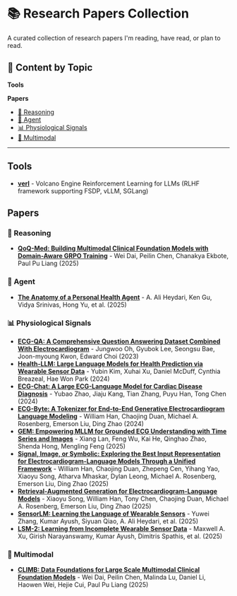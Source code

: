 # 📚 Research Papers Collection

A curated collection of research papers I'm reading, have read, or plan to read.

## 📑 Content by Topic

**Tools**

**Papers**
- [🧠 Reasoning](#-reasoning)
- [🤖 Agent](#-agent)
- [📊 Physiological Signals](#-physiological-signals)
- [🔬 Multimodal](#-multimodal)

---
## Tools
- **[verl](https://github.com/volcengine/verl)** - Volcano Engine Reinforcement Learning for LLMs (RLHF framework supporting FSDP, vLLM, SGLang)


## Papers

### 🧠 Reasoning
- **[QoQ-Med: Building Multimodal Clinical Foundation Models with Domain-Aware GRPO Training](https://arxiv.org/abs/2506.00711)** - Wei Dai, Peilin Chen, Chanakya Ekbote, Paul Pu Liang (2025)

### 🤖 Agent
- **[The Anatomy of a Personal Health Agent](https://arxiv.org/abs/2508.20148)** - A. Ali Heydari, Ken Gu, Vidya Srinivas, Hong Yu, et al. (2025)

### 📊 Physiological Signals
- **[ECG-QA: A Comprehensive Question Answering Dataset Combined With Electrocardiogram](https://arxiv.org/abs/2306.15681)** - Jungwoo Oh, Gyubok Lee, Seongsu Bae, Joon-myoung Kwon, Edward Choi (2023)
- **[Health-LLM: Large Language Models for Health Prediction via Wearable Sensor Data](https://arxiv.org/abs/2401.06866)** - Yubin Kim, Xuhai Xu, Daniel McDuff, Cynthia Breazeal, Hae Won Park (2024)
- **[ECG-Chat: A Large ECG-Language Model for Cardiac Disease Diagnosis](https://arxiv.org/abs/2408.08849)** - Yubao Zhao, Jiaju Kang, Tian Zhang, Puyu Han, Tong Chen (2024)
- **[ECG-Byte: A Tokenizer for End-to-End Generative Electrocardiogram Language Modeling](https://arxiv.org/abs/2412.14373)** - William Han, Chaojing Duan, Michael A. Rosenberg, Emerson Liu, Ding Zhao (2024)
- **[GEM: Empowering MLLM for Grounded ECG Understanding with Time Series and Images](https://arxiv.org/abs/2503.06073)** - Xiang Lan, Feng Wu, Kai He, Qinghao Zhao, Shenda Hong, Mengling Feng (2025)
- **[Signal, Image, or Symbolic: Exploring the Best Input Representation for Electrocardiogram-Language Models Through a Unified Framework](https://arxiv.org/abs/2505.18847)** - William Han, Chaojing Duan, Zhepeng Cen, Yihang Yao, Xiaoyu Song, Atharva Mhaskar, Dylan Leong, Michael A. Rosenberg, Emerson Liu, Ding Zhao (2025)
- **[Retrieval-Augmented Generation for Electrocardiogram-Language Models](https://arxiv.org/abs/2510.00261)** - Xiaoyu Song, William Han, Tony Chen, Chaojing Duan, Michael A. Rosenberg, Emerson Liu, Ding Zhao (2025)
- **[SensorLM: Learning the Language of Wearable Sensors](https://arxiv.org/abs/2506.09108)** - Yuwei Zhang, Kumar Ayush, Siyuan Qiao, A. Ali Heydari, et al. (2025)
- **[LSM-2: Learning from Incomplete Wearable Sensor Data](https://arxiv.org/abs/2506.05321)** - Maxwell A. Xu, Girish Narayanswamy, Kumar Ayush, Dimitris Spathis, et al. (2025)

### 🔬 Multimodal
- **[CLIMB: Data Foundations for Large Scale Multimodal Clinical Foundation Models](https://arxiv.org/abs/2503.07667)** - Wei Dai, Peilin Chen, Malinda Lu, Daniel Li, Haowen Wei, Hejie Cui, Paul Pu Liang (2025)




